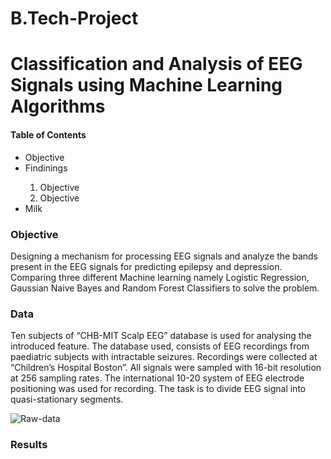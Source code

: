 # B.Tech-Project
<h1>Classification and Analysis of EEG Signals using Machine Learning Algorithms</h1>
<h4>Table of Contents</h4>
<ul>
  <li>Objective</li>
  <li>Findinings</li>
        <ol>
          <li>Objective</li>
          <li>Objective</li>
        </ol>
  <li>Milk</li>
</ul>

<h3>Objective</h3>
  <p>
  Designing a mechanism for processing EEG signals and analyze the bands present in the EEG signals for predicting epilepsy and depression. 
  Comparing three different Machine learning namely Logistic Regression, Gaussian Naive Bayes and Random Forest Classifiers to solve the problem.
  </p>

<h3>Data</h3>
  <p>
  Ten subjects of “CHB-MIT Scalp EEG” database is used for analysing the
  introduced feature. The database used, consists of EEG recordings from paediatric
  subjects with intractable seizures. Recordings were collected at “Children’s
  Hospital Boston”. All signals were sampled with 16-bit resolution at 256 sampling
  rates. The international 10-20 system of EEG electrode positioning was used for
  recording. The task is to divide EEG signal into quasi-stationary segments.
  </p>

![Raw-data](https://github.com/shreyasshivakumara/B.Tech-Project/blob/master/Raw_data.PNG "Raw-data")
<h3>Results<h3>
  
  

